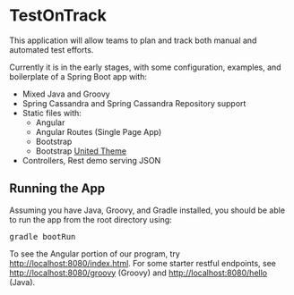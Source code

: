 # TestOnTrack

This application will allow teams to plan and track both manual and automated test efforts.

Currently it is in the early stages, with some configuration, examples, and boilerplate of a Spring Boot app with:

* Mixed Java and Groovy
* Spring Cassandra and Spring Cassandra Repository support
* Static files with:
	* Angular
	* Angular Routes (Single Page App)
	* Bootstrap 
	* Bootstrap [United Theme](https://bootswatch.com/united/)
* Controllers, Rest demo serving JSON

## Running the App

Assuming you have Java, Groovy, and Gradle installed, you should be able to run the app from the root directory 
using:
<pre>gradle bootRun</pre>  
To see the Angular portion of our program, try [http://localhost:8080/index.html](http://localhost:8080/index.html).
For some starter restful endpoints, see [http://localhost:8080/groovy](http://localhost:8080/groovy) (Groovy) and
[http://localhost:8080/hello](http://localhost:8080/hello) (Java).
